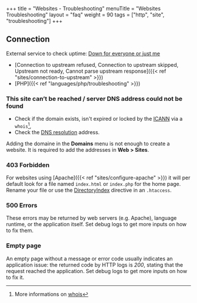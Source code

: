 +++
title = "Websites - Troubleshooting"
menuTitle = "Websites Troubleshooting"
layout = "faq"
weight = 90
tags = ["http", "site", "troubleshooting"]
+++

## Connection

External service to check uptime: [Down for everyone or just me](https://downforeveryoneorjustme.com/)

- [Connection to upstream refused, Connection to upstream skipped, Upstream not ready, Cannot parse upstream response]({{< ref "sites/connection-to-upstream" >}})
- [PHP]({{< ref "languages/php/troubleshooting" >}})

### This site can’t be reached / server DNS address could not be found

- Check if the domain exists, isn't expired or locked by the [ICANN](https://www.icann.org/fr) via a `whois`[^1],
- Check the [DNS resolution](https://www.dnswatch.info/) address.

Adding the domaine in the **Domains** menu is not enough to create a website. It is required to add the addresses in **Web > Sites**.

### 403 Forbidden

For websites using [Apache]({{< ref "sites/configure-apache" >}}) it will per default look for a file named `index.html` or `index.php` for the home page. Rename your file or use the [DirectoryIndex](https://httpd.apache.org/docs/2.4/en/mod/mod_dir.html#directoryindex) directive in an `.htaccess`.

### 500 Errors

These errors may be returned by web servers (e.g. Apache), language runtime, or the application itself. Set debug logs to get more inputs on how to fix them.

### Empty page

An empty page without a message or error code usually indicates an application issue: the returned code by HTTP logs is *200*, stating that the request reached the application. Set debug logs to get more inputs on how to fix it.

[^1]: More informations on [whois](https://en.wikipedia.org/wiki/Whois)
